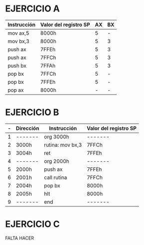 # EJERCICIO A

| Instrucción | Valor del registro SP  | AX | BX |
|-------------|------------------------|----|----|
| mov ax,5    | 8000h                  | 5  | -  |
| mov bx,3    | 8000h                  | 5  | 3  |
| push ax     | 7FFEh                  | 5  | 3  |
| push ax     | 7FFCh                  | 5  | 3  |
| push bx     | 7FFAh                  | 5  | 3  |
| pop bx      | 7FFCh                  | 5  | -  |
| pop bx      | 7FFEh                  | 5  | -  |
| pop ax      | 8000h                  | -  | -  |


# EJERCICIO B

| -  | Dirección | Instrucción       | Valor del registro SP  |
|----|-----------|-------------------|------------------------|
| 1  |  -------  | org 3000h         |        -------         |
| 2  | 3000h     | rutina: mov bx,3  |         7FFCh          |
| 3  | 3004h     | ret               |         7FFEh          |
| 4  |  -------  | org 2000h         |        -------         |
| 5  | 2000h     | push ax           |         7FFEh          |
| 6  | 2001h     | call rutina       |         7FFCh          |
| 7  | 2004h     | pop bx            |         8000h          |
| 8  | 2005h     | hlt               |         8000h          |
| 9  |  -------  | end               |        -------         |


# EJERCICIO C

FALTA HACER
